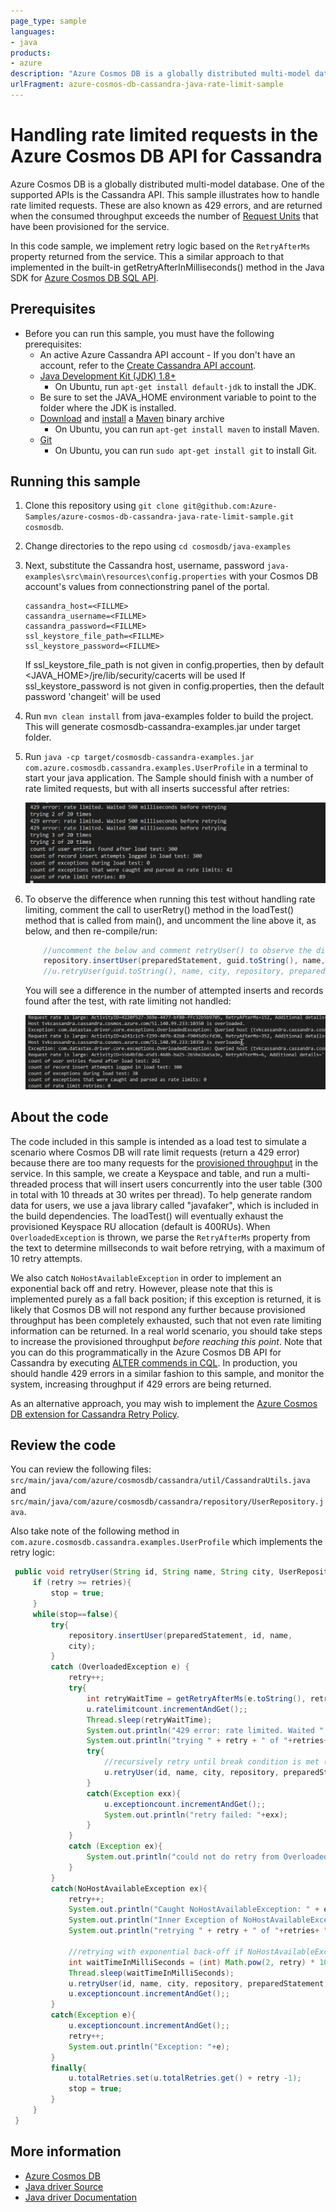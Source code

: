 ```yaml
---
page_type: sample
languages:
- java
products:
- azure
description: "Azure Cosmos DB is a globally distributed multi-model database. One of the supported APIs is the Cassandra API"
urlFragment: azure-cosmos-db-cassandra-java-rate-limit-sample
---
```


# Handling rate limited requests in the Azure Cosmos DB API for Cassandra
Azure Cosmos DB is a globally distributed multi-model database. One of the supported APIs is the Cassandra API. This sample illustrates how to handle rate limited requests. These are also known as 429 errors, and are returned when the consumed throughput exceeds the number of [Request Units](https://docs.microsoft.com/azure/cosmos-db/request-units) that have been provisioned for the service. 

In this code sample, we implement retry logic based on the ```RetryAfterMs``` property returned from the service. This a similar approach to that implemented in the built-in getRetryAfterInMilliseconds() method in the Java SDK for [Azure Cosmos DB SQL API](https://docs.microsoft.com/en-us/azure/cosmos-db/sql-api-java-get-started).

## Prerequisites
* Before you can run this sample, you must have the following prerequisites:
    * An active Azure Cassandra API account - If you don't have an account, refer to the [Create Cassandra API account](https://aka.ms/cassapijavaqs).
    * [Java Development Kit (JDK) 1.8+](http://www.oracle.com/technetwork/java/javase/downloads/jdk8-downloads-2133151.html)
        * On Ubuntu, run `apt-get install default-jdk` to install the JDK.
    * Be sure to set the JAVA_HOME environment variable to point to the folder where the JDK is installed.
    * [Download](http://maven.apache.org/download.cgi) and [install](http://maven.apache.org/install.html) a [Maven](http://maven.apache.org/) binary archive
        * On Ubuntu, you can run `apt-get install maven` to install Maven.
    * [Git](https://www.git-scm.com/)
        * On Ubuntu, you can run `sudo apt-get install git` to install Git.

## Running this sample
1. Clone this repository using `git clone git@github.com:Azure-Samples/azure-cosmos-db-cassandra-java-rate-limit-sample.git cosmosdb`.

2. Change directories to the repo using `cd cosmosdb/java-examples`

3. Next, substitute the Cassandra host, username, password  `java-examples\src\main\resources\config.properties` with your Cosmos DB account's values from connectionstring panel of the portal.

    ```
    cassandra_host=<FILLME>
    cassandra_username=<FILLME>
    cassandra_password=<FILLME>
    ssl_keystore_file_path=<FILLME>
    ssl_keystore_password=<FILLME>
    ```
    If ssl_keystore_file_path is not given in config.properties, then by default <JAVA_HOME>/jre/lib/security/cacerts will be used
    If ssl_keystore_password is not given in config.properties, then the default password 'changeit' will be used

5. Run `mvn clean install` from java-examples folder to build the project. This will generate cosmosdb-cassandra-examples.jar under target folder.
 
6. Run `java -cp target/cosmosdb-cassandra-examples.jar com.azure.cosmosdb.cassandra.examples.UserProfile` in a terminal to start your java application. The Sample should finish with a number of rate limited requests, but with all inserts successful after retries:

   ![Console output](./media/output.png)

7. To observe the difference when running this test without handling rate limiting, comment the call to userRetry() method in the loadTest() method that is called from main(), and uncomment the line above it, as below, and then re-compile/run:

    ```java
        //uncomment the below and comment retryUser() to observe the difference if retry with back off is not used
        repository.insertUser(preparedStatement, guid.toString(), name, city);
        //u.retryUser(guid.toString(), name, city, repository, preparedStatement, noOfRetries, 1, u, false);
    ```

    You will see a difference in the number of attempted inserts and records found after the test, with rate limiting not handled:

    ![Console output](./media/output2.png)

## About the code
The code included in this sample is intended as a load test to simulate a scenario where Cosmos DB will rate limit requests (return a 429 error) because there are too many requests for the [provisioned throughput](https://docs.microsoft.com/azure/cosmos-db/how-to-provision-container-throughput) in the service. In this sample, we create a Keyspace and table, and run a multi-threaded process that will insert users concurrently into the user table (300 in total with 10 threads at 30 writes per thread). To help generate random data for users, we use a java library called "javafaker", which is included in the build dependencies. The loadTest() will eventually exhaust the provisioned Keyspace RU allocation (default is 400RUs). When ```OverloadedException``` is thrown, we parse the ```RetryAfterMs``` property from the text to determine millseconds to wait before retrying, with a maximum of 10 retry attempts.

We also catch ```NoHostAvailableException``` in order to implement an exponential back off and retry. However, please note that this is implemented purely as a fall back position; if this exception is returned, it is likely that Cosmos DB will not respond any further because provisioned throughput has been completely exhausted, such that not even rate limiting information can be returned. In a real world scenario, you should take steps to increase the provisioned throughput *before reaching this point*. Note that you can do this programmatically in the Azure Cosmos DB API for Cassandra by executing [ALTER commends in CQL](https://docs.microsoft.com/azure/cosmos-db/cassandra-support#keyspace-and-table-options). In production, you should handle 429 errors in a similar fashion to this sample, and monitor the system, increasing throughput if 429 errors are being returned.

As an alternative approach, you may wish to implement the [Azure Cosmos DB extension for Cassandra Retry Policy](https://github.com/Azure/azure-cosmos-cassandra-extensions).

## Review the code

You can review the following files: `src/main/java/com/azure/cosmosdb/cassandra/util/CassandraUtils.java` and `src/main/java/com/azure/cosmosdb/cassandra/repository/UserRepository.java`.

Also take note of the following method in `com.azure.cosmosdb.cassandra.examples.UserProfile` which implements the retry logic:

   ```java
    public void retryUser(String id, String name, String city, UserRepository repository, PreparedStatement preparedStatement, int retries, int retry, UserProfile u, boolean stop) throws InterruptedException {
        if (retry >= retries){
            stop = true;
        }
        while(stop==false){
            try{
                repository.insertUser(preparedStatement, id, name,
                city);
            }
            catch (OverloadedException e) {
                retry++;
                try{
                    int retryWaitTime = getRetryAfterMs(e.toString(), retry);
                    u.ratelimitcount.incrementAndGet();;
                    Thread.sleep(retryWaitTime);
                    System.out.println("429 error: rate limited. Waited " + retryWaitTime + " milliseconds before retrying");
                    System.out.println("trying " + retry + " of "+retries+ " times");
                    try{
                        //recursively retry until break condition is met (stop = true)
                        u.retryUser(id, name, city, repository, preparedStatement, retries, retry, u, stop);
                    }
                    catch(Exception exx){
                        u.exceptioncount.incrementAndGet();;
                        System.out.println("retry failed: "+exx);
                    }
                }
                catch (Exception ex){
                    System.out.println("could not do retry from OverloadedException catch block: " + ex);
                }
            }
            catch(NoHostAvailableException ex){
                retry++;
                System.out.println("Caught NoHostAvailableException: " + ex);
                System.out.println("Inner Exception of NoHostAvailableException: " + ex.getCause());
                System.out.println("retrying " + retry + " of "+retries+ "times after NoHostAvailableException");

                //retrying with exponential back-off if NoHostAvailableException caught
                int waitTimeInMilliSeconds = (int) Math.pow(2, retry) * 100;
                Thread.sleep(waitTimeInMilliSeconds);
                u.retryUser(id, name, city, repository, preparedStatement, retries, retry, u, stop);
                u.exceptioncount.incrementAndGet();;
            }
            catch(Exception e){
                u.exceptioncount.incrementAndGet();;
                retry++;
                System.out.println("Exception: "+e);
            }
            finally{
                u.totalRetries.set(u.totalRetries.get() + retry -1);
                stop = true;
            }
        }
    }
   ```

## More information

- [Azure Cosmos DB](https://docs.microsoft.com/azure/cosmos-db/introduction)
- [Java driver Source](https://github.com/datastax/java-driver)
- [Java driver Documentation](https://docs.datastax.com/en/developer/java-driver/)
